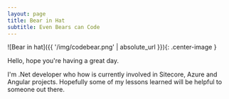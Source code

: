 ```yaml
---
layout: page
title: Bear in Hat
subtitle: Even Bears can Code
---
```


![Bear in hat]({{ '/img/codebear.png' | absolute_url }}){: .center-image }

Hello, hope you're having a great day.

I'm .Net developer who how is currently involved in Sitecore, Azure and Angular projects.  Hopefully some of my lessons learned will be helpful to someone out there.
